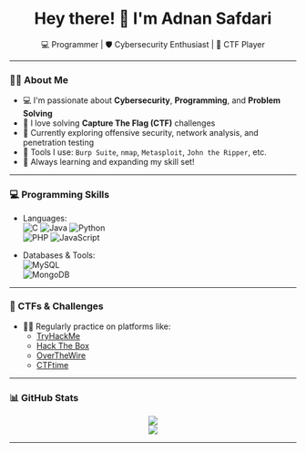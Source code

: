 <h1 align="center">Hey there! 👋 I'm Adnan Safdari</h1>
<p align="center">
  💻 Programmer | 🛡️ Cybersecurity Enthusiast | 🎯 CTF Player
</p>

---

### 👨‍💻 About Me

- 💻 I'm passionate about **Cybersecurity**, **Programming**, and **Problem Solving**
- 🧠 I love solving **Capture The Flag (CTF)** challenges
- 🔐 Currently exploring offensive security, network analysis, and penetration testing
- 🧰 Tools I use: `Burp Suite`, `nmap`, `Metasploit`, `John the Ripper`, etc.
- 🌱 Always learning and expanding my skill set!

---

### 💻 Programming Skills

- Languages:  
  ![C](https://img.shields.io/badge/C-blue?style=flat&logo=c) 
  ![Java](https://img.shields.io/badge/Java-red?style=flat&logo=java) 
  ![Python](https://img.shields.io/badge/Python-yellow?style=flat&logo=python)  
  ![PHP](https://img.shields.io/badge/PHP-777BB4?style=flat&logo=php) 
  ![JavaScript](https://img.shields.io/badge/JavaScript-F7DF1E?style=flat&logo=javascript&logoColor=black)

- Databases & Tools:  
  ![MySQL](https://img.shields.io/badge/MySQL-4479A1?style=flat&logo=mysql&logoColor=white)  
  ![MongoDB](https://img.shields.io/badge/MongoDB-47A248?style=flat&logo=mongodb&logoColor=white)

---

### 🚩 CTFs & Challenges

- 🕵️‍♂️ Regularly practice on platforms like:
  - [TryHackMe](https://tryhackme.com/)
  - [Hack The Box](https://www.hackthebox.com/)
  - [OverTheWire](https://overthewire.org/)
  - [CTFtime](https://ctftime.org/)

---

### 📊 GitHub Stats

<p align="center">
  <img src="https://github-readme-stats.vercel.app/api?username=Adnan-Safdari&show_icons=true&theme=radical" />
  <br>
  <img src="https://github-readme-stats.vercel.app/api/top-langs/?username=Adnan-Safdari&layout=compact&theme=radical" />
</p>

---

